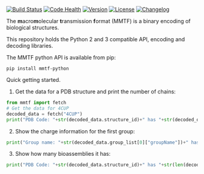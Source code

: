 [![Build Status](https://travis-ci.org/rcsb/mmtf-python.svg?branch=master)](https://travis-ci.org/rcsb/mmtf-python)
[![Code Health](https://landscape.io/github/rcsb/mmtf-python/master/landscape.svg?style=flat)](https://landscape.io/github/rcsb/mmtf-python/master)
[![Version](http://img.shields.io/badge/version-1.1.3-blue.svg?style=flat)](https://github.com/rcsb/mmtf-python/)
[![License](http://img.shields.io/badge/license-Apache%202.0-blue.svg?style=flat)](https://github.com/rcsb/mmtf-python/blob/master/LICENSE.txt)
[![Changelog](https://img.shields.io/badge/changelog--lightgrey.svg?style=flat)](https://github.com/rcsb/mmtf-python/blob/master/CHANGELOG.md)


The **m**acro**m**olecular **t**ransmission **f**ormat (MMTF) is a binary encoding of biological structures.

This repository holds the Python 2 and 3 compatible API, encoding and decoding libraries. 

The MMTF python API is available from pip:
```
pip install mmtf-python
```

Quick getting started.

1) Get the data for a PDB structure and print the number of chains:
```python
from mmtf import fetch
# Get the data for 4CUP
decoded_data = fetch("4CUP")
print("PDB Code: "+str(decoded_data.structure_id)+" has "+str(decoded_data.num_chains)+" chains")
```
2) Show the charge information for the first group:
```python
print("Group name: "+str(decoded_data.group_list[0]["groupName"])+" has the following atomic charges: "+",".join([str(x) for x in decoded_data.group_list[0]["formalChargeList"]]))

```
3) Show how many bioassemblies it has:
```python
print("PDB Code: "+str(decoded_data.structure_id)+" has "+str(len(decoded_data.bio_assembly))+" bioassemblies")
```
